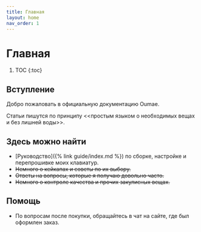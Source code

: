 ```yaml
---
title: Главная
layout: home
nav_order: 1
---
```


# Главная

1. TOC
{:toc}

## Вступление

Добро пожаловать в официальную документацию Oumae.

Статьи пишутся по принципу <<простым языком о необходимых вещах и без лишней воды>>.

## Здесь можно найти

- [Руководство]({% link guide/index.md %}) по сборке, настройке и перепрошивке моих клавиатур.
- ~~Немного о кейкапах и советы по их выбору.~~
- ~~Ответы на вопросы, которые я получаю довольно часто.~~
- ~~Немного о контроле качества и прочих закулисных вещах.~~

## Помощь

- По вопросам после покупки, обращайтесь в чат на сайте, где был оформлен заказ.

